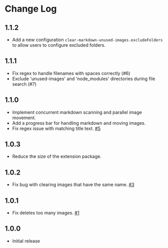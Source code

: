 # Change Log

## 1.1.2

- Add a new configuration `clear-markdown-unused-images.excludeFolders` to allow users to configure excluded folders.

## 1.1.1

- Fix regex to handle filenames with spaces correctly (#6)
- Exclude 'unused-images' and 'node_modules' directories during file search (#7)

## 1.1.0

- Implement concurrent markdown scanning and parallel image movement.
- Add a progress bar for handling markdown and moving images.
- Fix regex issue with matching title text. [#5](https://github.com/therainisme/vscode-clear-markdown-unused-images/issues/5)

## 1.0.3

- Reduce the size of the extension package.

## 1.0.2

- Fix bug with clearing images that have the same name. [#3](https://github.com/therainisme/vscode-clear-markdown-unused-images/issues/3)

## 1.0.1

- Fix deletes too many images. [#1](https://github.com/therainisme/vscode-clear-markdown-unused-images/issues/1)

## 1.0.0

- Initial release